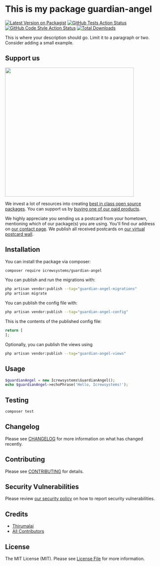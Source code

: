 # This is my package guardian-angel

[![Latest Version on Packagist](https://img.shields.io/packagist/v/icrewsystems/guardian-angel.svg?style=flat-square)](https://packagist.org/packages/icrewsystems/guardian-angel)
[![GitHub Tests Action Status](https://img.shields.io/github/actions/workflow/status/icrewsystems/guardian-angel/run-tests.yml?branch=main&label=tests&style=flat-square)](https://github.com/icrewsystems/guardian-angel/actions?query=workflow%3Arun-tests+branch%3Amain)
[![GitHub Code Style Action Status](https://img.shields.io/github/actions/workflow/status/icrewsystems/guardian-angel/fix-php-code-style-issues.yml?branch=main&label=code%20style&style=flat-square)](https://github.com/icrewsystems/guardian-angel/actions?query=workflow%3A"Fix+PHP+code+style+issues"+branch%3Amain)
[![Total Downloads](https://img.shields.io/packagist/dt/icrewsystems/guardian-angel.svg?style=flat-square)](https://packagist.org/packages/icrewsystems/guardian-angel)

This is where your description should go. Limit it to a paragraph or two. Consider adding a small example.

## Support us

[<img src="https://github-ads.s3.eu-central-1.amazonaws.com/guardian-angel.jpg?t=1" width="419px" />](https://spatie.be/github-ad-click/guardian-angel)

We invest a lot of resources into creating [best in class open source packages](https://spatie.be/open-source). You can support us by [buying one of our paid products](https://spatie.be/open-source/support-us).

We highly appreciate you sending us a postcard from your hometown, mentioning which of our package(s) you are using. You'll find our address on [our contact page](https://spatie.be/about-us). We publish all received postcards on [our virtual postcard wall](https://spatie.be/open-source/postcards).

## Installation

You can install the package via composer:

```bash
composer require icrewsystems/guardian-angel
```

You can publish and run the migrations with:

```bash
php artisan vendor:publish --tag="guardian-angel-migrations"
php artisan migrate
```

You can publish the config file with:

```bash
php artisan vendor:publish --tag="guardian-angel-config"
```

This is the contents of the published config file:

```php
return [
];
```

Optionally, you can publish the views using

```bash
php artisan vendor:publish --tag="guardian-angel-views"
```

## Usage

```php
$guardianAngel = new Icrewsystems\GuardianAngel();
echo $guardianAngel->echoPhrase('Hello, Icrewsystems!');
```

## Testing

```bash
composer test
```

## Changelog

Please see [CHANGELOG](CHANGELOG.md) for more information on what has changed recently.

## Contributing

Please see [CONTRIBUTING](CONTRIBUTING.md) for details.

## Security Vulnerabilities

Please review [our security policy](../../security/policy) on how to report security vulnerabilities.

## Credits

- [Thirumalai](https://github.com/Thirumalai15)
- [All Contributors](../../contributors)

## License

The MIT License (MIT). Please see [License File](LICENSE.md) for more information.
